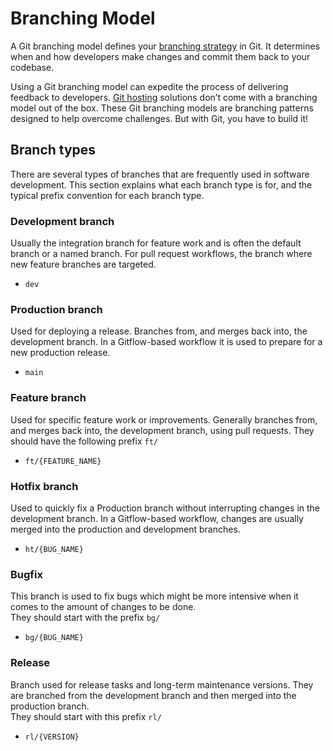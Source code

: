 # Branching Model

A Git branching model defines your [branching strategy](https://www.perforce.com/blog/vcs/best-branching-strategies-high-velocity-development) in Git. It determines when and how developers make changes and commit them back to your codebase.

Using a Git branching model can expedite the process of delivering feedback to developers. [Git hosting](https://www.perforce.com/git-hosting) solutions don’t come with a branching model out of the box. These Git branching models are branching patterns designed to help overcome challenges. But with Git, you have to build it!

## **Branch types**

There are several types of branches that are frequently used in software development. This section explains what each branch type is for, and the typical prefix convention for each branch type.

### **Development branch**

Usually the integration branch for feature work and is often the default branch or a named branch. For pull request workflows, the branch where new feature branches are targeted.

- `dev`

### **Production branch**

Used for deploying a release. Branches from, and merges back into, the development branch. In a Gitflow-based workflow it is used to prepare for a new production release.

- `main`

### **Feature branch**

Used for specific feature work or improvements. Generally branches from, and merges back into, the development branch, using pull requests.
They should have the following prefix `ft/`

- `ft/{FEATURE_NAME}`

### **Hotfix branch**

Used to quickly fix a Production branch without interrupting changes in the development branch. In a Gitflow-based workflow, changes are usually merged into the production and development branches.

- `ht/{BUG_NAME}`

### **Bugfix**

This branch is used to fix bugs which might be more intensive when it comes to the amount of changes to be done.  \
They should start with the prefix `bg/`

- `bg/{BUG_NAME}`

### **Release**

Branch used for release tasks and long-term maintenance versions. They are branched from the development branch and then merged into the production branch. \
They should start with this prefix `rl/`

- `rl/{VERSION}`
